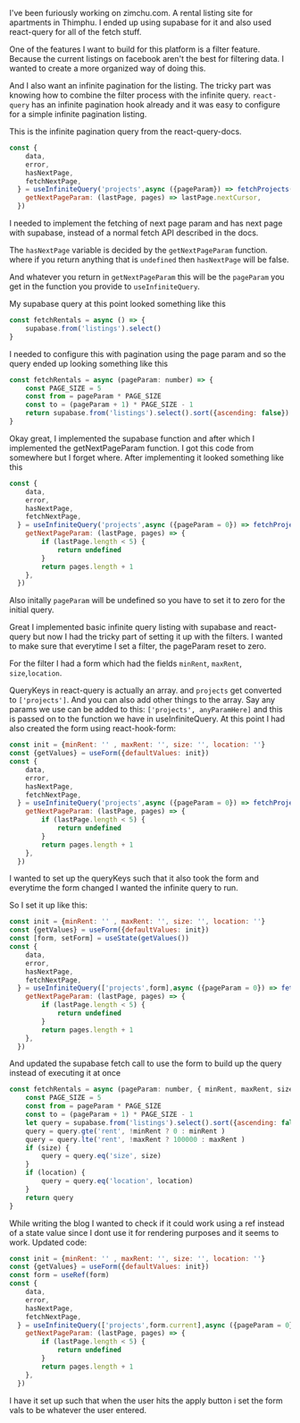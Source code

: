 I've been furiously working on zimchu.com. A rental listing site for apartments in Thimphu. I ended up using supabase for it and also used react-query for all of the fetch stuff.

One of the features I want to build for this platform is a filter feature. Because the current listings on facebook aren't the best for filtering data. I wanted to create a more organized way of doing this.

And I also want an infinite pagination for the listing. The tricky part was knowing how to combine the filter process with the infinite query. `react-query` has an infinite pagination hook already and it was easy to configure for a simple infinite pagination listing.

This is the infinite pagination query from the react-query-docs.

```js
const {
    data,
    error,
    hasNextPage,
    fetchNextPage,
  } = useInfiniteQuery('projects',async ({pageParam}) => fetchProjects(pageParam), {
    getNextPageParam: (lastPage, pages) => lastPage.nextCursor,
  })
```

I needed to implement the fetching of next page param and has next page with supabase, instead of a normal fetch API described in the docs.

The `hasNextPage` variable is decided by the `getNextPageParam` function. where if you return anything that is `undefined` then `hasNextPage` will be false.

And whatever you return in `getNextPageParam` this will be the `pageParam` you get in the function you provide to `useInfiniteQuery`.

My supabase query at this point looked something like this

```js
const fetchRentals = async () => {
    supabase.from('listings').select()
}
```

I needed to configure this with pagination using the page param and so the query ended up looking something like this

```js
const fetchRentals = async (pageParam: number) => {
    const PAGE_SIZE = 5
    const from = pageParam * PAGE_SIZE
    const to = (pageParam + 1) * PAGE_SIZE - 1
    return supabase.from('listings').select().sort({ascending: false}).from(from, to)
}
```

Okay great, I implemented the supabase function and after which I implemented the getNextPageParam function. I got this code from somewhere but I forget where. After implementing it looked something like this

```js
const {
    data,
    error,
    hasNextPage,
    fetchNextPage,
  } = useInfiniteQuery('projects',async ({pageParam = 0}) => fetchProjects(pageParam), {
    getNextPageParam: (lastPage, pages) => {
        if (lastPage.length < 5) {
            return undefined
        }
        return pages.length + 1
    },
  })
```

Also initally `pageParam` will be undefined so you have to set it to zero for the initial query.

Great I implemented basic infinite query listing with supabase and react-query but now I had the tricky part of setting it up with the filters. I wanted to make sure that everytime I set a filter, the pageParam reset to zero.

For the filter I had a form which had the fields `minRent`, `maxRent`, `size`,`location`.

QueryKeys in react-query is actually an array. and `projects` get converted to `['projects']`. And you can also add other things to the array. Say any params we use can be added to this: `['projects', anyParamHere]` and this is passed on to the function we have in useInfiniteQuery. At this point I had also created the form using react-hook-form:

```js
const init = {minRent: '' , maxRent: '', size: '', location: ''}
const {getValues} = useForm({defaultValues: init})
const {
    data,
    error,
    hasNextPage,
    fetchNextPage,
  } = useInfiniteQuery('projects',async ({pageParam = 0}) => fetchProjects(pageParam), {
    getNextPageParam: (lastPage, pages) => {
        if (lastPage.length < 5) {
            return undefined
        }
        return pages.length + 1
    },
  })
```

I wanted to set up the queryKeys such that it also took the form and everytime the form changed I wanted the infinite query to run.

So I set it up like this:
```js
const init = {minRent: '' , maxRent: '', size: '', location: ''}
const {getValues} = useForm({defaultValues: init})
const [form, setForm] = useState(getValues())
const {
    data,
    error,
    hasNextPage,
    fetchNextPage,
  } = useInfiniteQuery(['projects',form],async ({pageParam = 0}) => fetchProjects(pageParam, form), {
    getNextPageParam: (lastPage, pages) => {
        if (lastPage.length < 5) {
            return undefined
        }
        return pages.length + 1
    },
  })
```

And updated the supabase fetch call to use the form to build up the query instead of executing it at once
```js
const fetchRentals = async (pageParam: number, { minRent, maxRent, size, location}) => {
    const PAGE_SIZE = 5
    const from = pageParam * PAGE_SIZE
    const to = (pageParam + 1) * PAGE_SIZE - 1
    let query = supabase.from('listings').select().sort({ascending: false}).from(from, to)
    query = query.gte('rent', !minRent ? 0 : minRent )
    query = query.lte('rent', !maxRent ? 100000 : maxRent ) 
    if (size) {
        query = query.eq('size', size)
    }
    if (location) {
        query = query.eq('location', location)
    }
    return query
}
```

While writing the blog I wanted to check if it could work using a ref instead of a state value since I dont use it for rendering purposes and it seems to work. Updated code:
```js
const init = {minRent: '' , maxRent: '', size: '', location: ''}
const {getValues} = useForm({defaultValues: init})
const form = useRef(form)
const {
    data,
    error,
    hasNextPage,
    fetchNextPage,
  } = useInfiniteQuery(['projects',form.current],async ({pageParam = 0}) => fetchProjects(pageParam, form.current), {
    getNextPageParam: (lastPage, pages) => {
        if (lastPage.length < 5) {
            return undefined
        }
        return pages.length + 1
    },
  })
```

I have it set up such that when the user hits the apply button i set the form vals to be whatever the user entered.